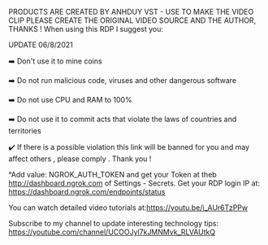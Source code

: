 PRODUCTS ARE CREATED BY ANHDUY VST - USE TO MAKE THE VIDEO CLIP PLEASE CREATE THE ORIGINAL VIDEO SOURCE AND THE AUTHOR, THANKS ! When using this RDP I suggest you:

UPDATE 06/8/2021

➡️ Don't use it to mine coins

➡️ Do not run malicious code, viruses and other dangerous software

➡️ Do not use CPU and RAM to 100%

➡️ Do not use it to commit acts that
violate the laws of countries and territories

✔️ If there is a possible violation this link will be banned for you and may affect others , please comply . Thank you !

°Add value: NGROK_AUTH_TOKEN and get your Token at theb http://dashboard.ngrok.com of Settings - Secrets. 
Get your RDP login IP at: https://dashboard.ngrok.com/endpoints/status

You can watch detailed video tutorials at:https://youtu.be/j_AUr6TzPPw

Subscribe to my channel to update interesting technology tips: https://youtube.com/channel/UCOOJyl7kJMNMvk_RLVAUtkQ
